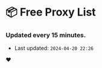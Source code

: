 # :package: Free Proxy List
### Updated every 15 minutes.

- Last updated: `2024-04-20 22:26`

:heart:
